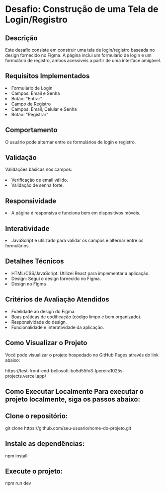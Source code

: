 <h1>Desafio: Construção de uma Tela de Login/Registro</h1>
<h2>Descrição</h2>
Este desafio consiste em construir uma tela de login/registro baseada no design fornecido no Figma. A página inclui um formulário de login e um formulário de registro, ambos acessíveis a partir de uma interface amigável.

<h2>Requisitos Implementados</h2>
<li>Formulário de Login</li>
<li>Campos: Email e Senha</li>
<li>Botão: "Entrar"</li>
<li>Campo de Registro</li>
<li>Campos: Email, Celular e Senha</li>
<li>Botão: "Registrar"</li>
<h2>Comportamento</h2>
O usuário pode alternar entre os formulários de login e registro.
<h2>Validação</h2>
Validações básicas nos campos:<br/>
<br/>
<li>Verificação de email válido.</li>
<li>Validação de senha forte.</li>
<h2>Responsividade</h2>
<li>A página é responsiva e funciona bem em dispositivos móveis.</li>
<h2>Interatividade</h2>
<li>JavaScript é utilizado para validar os campos e alternar entre os formulários.</li>
<h2>Detalhes Técnicos</h2>
<li>HTML/CSS/JavaScript: Utilizei React para implementar a aplicação.</li>
<li>Design: Segui o design fornecido no Figma.</li>
<li>Design no Figma</li>
<h2>Critérios de Avaliação Atendidos</h2>
<li>Fidelidade ao design do Figma.</li>
<li>Boas práticas de codificação (código limpo e bem organizado).</li>
<li>Responsividade do design.</li>
<li>Funcionalidade e interatividade da aplicação.</li>
<h2>Como Visualizar o Projeto</h2>
Você pode visualizar o projeto hospedado no GitHub Pages através do link abaixo:<br/>
<br/>
https://test-front-end-bellosoft-bo5d55fo3-lpereira1025s-projects.vercel.app/

<h2>Como Executar Localmente
Para executar o projeto localmente, siga os passos abaixo:

<h2>Clone o repositório:</h2>
git clone https://github.com/seu-usuario/nome-do-projeto.git
<h2>Instale as dependências:</h2>
npm install
<h2>Execute o projeto:</h2>
npm run dev
